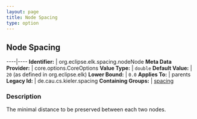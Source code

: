 ```yaml
---
layout: page
title: Node Spacing
type: option
---
```

## Node Spacing

----|----
**Identifier:** | org.eclipse.elk.spacing.nodeNode
**Meta Data Provider:** | core.options.CoreOptions
**Value Type:** | `double`
**Default Value:** | `20` (as defined in org.eclipse.elk)
**Lower Bound:** | `0.0`
**Applies To:** | parents
**Legacy Id:** | de.cau.cs.kieler.spacing
**Containing Groups:** | [spacing](org-eclipse-elk-spacing)


### Description
The minimal distance to be preserved between each two nodes.

